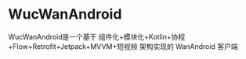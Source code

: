 # WucWanAndroid
WucWanAndroid是一个基于 组件化+模块化+Kotlin+协程+Flow+Retrofit+Jetpack+MVVM+短视频 架构实现的 WanAndroid 客户端
